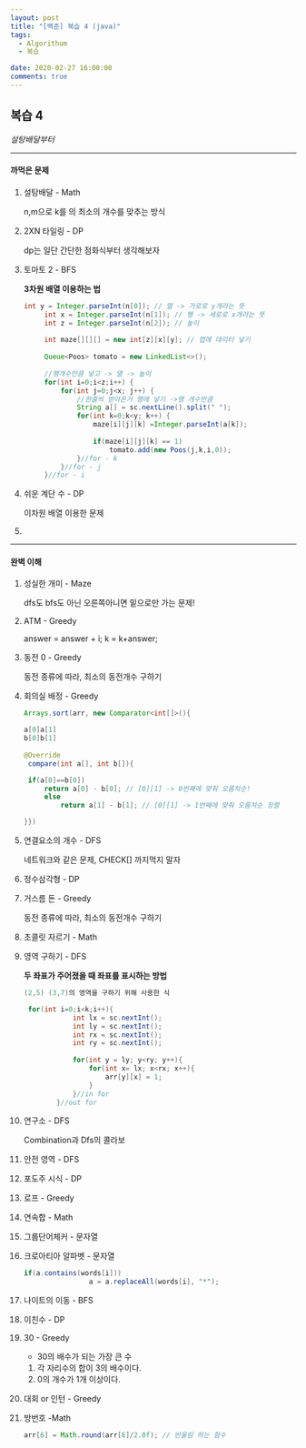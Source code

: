 ```yaml
---
layout: post
title: "[백준] 복습 4 (java)"
tags:
  - Algorithum
  - 복습

date: 2020-02-27 16:00:00
comments: true
---
```




## 복습 4

*설탕배달부터*

------

#### 까먹은 문제

1. 설탕배달 - Math

   n,m으로 k를 의 최소의 개수를 맞추는 방식

2. 2XN 타일링 - DP

   dp는 일단 간단한 점화식부터 생각해보자

3. 토마토 2 - BFS 

   **3차원 배열 이용하는 법**

   ```java
   int y = Integer.parseInt(n[0]); // 열 -> 가로로 y개라는 뜻
   		int x = Integer.parseInt(n[1]); // 행 -> 세로로 x개라는 뜻
   		int z = Integer.parseInt(n[2]); // 높이
   		
   		int maze[][][] = new int[z][x][y]; // 맵에 데이터 넣기
   		
   		Queue<Poos> tomato = new LinkedList<>();
   		
   		//행개수만큼 넣고 -> 열 -> 높이
   		for(int i=0;i<z;i++) {
   			for(int j=0;j<x; j++) {
   				//한줄씩 받아온거 행에 넣기 ->행 개수만큼
   				String a[] = sc.nextLine().split(" ");
   				for(int k=0;k<y; k++) {
   					maze[i][j][k] =Integer.parseInt(a[k]);
   					
   					if(maze[i][j][k] == 1)
   						tomato.add(new Poos(j,k,i,0));
   				}//for - k
   			}//for - j
   		}//for - i
   ```

4. 쉬운 계단 수 - DP

   이차원 배열 이용한 문제

5. 





------

#### 완벽 이해

1. 성실한 개미 - Maze 

   dfs도 bfs도 아닌 오른쪽아니면 밑으로만 가는 문제!

2. ATM - Greedy 

   answer = answer + i; k = k+answer;

3. 동전 0 - Greedy

   동전 종류에 따라, 최소의 동전개수 구하기

4. 회의실 배정 - Greedy

   ```java
   Arrays.sort(arr, new Comparator<int[]>(){
   
   a[0]a[1]    
   b[0]b[1]
       
   @Override
   	compare(int a[], int b[]){
   
   	if(a[0]==b[0])
   		return a[0] - b[0]; // [0][1] -> 0번째에 맞춰 오름차순!
        else
            return a[1] - b[1]; // [0][1] -> 1번째에 맞춰 오름차순 정렬
   
   }})
   ```

5. 연결요소의 개수 - DFS

   네트워크와 같은 문제, CHECK[] 까지먹지 말자

6. 정수삼각형 - DP

7. 거스름 돈 - Greedy

   동전 종류에 따라, 최소의 동전개수 구하기

8.  초콜릿 자르기 - Math

9. 영역 구하기 - DFS

   **두 좌표가 주어졌을 때 좌표를 표시하는 방법** 

   ```java
   (2,5) (3,7)의 영역을 구하기 위해 사용한 식
   
   	for(int i=0;i<k;i++){
               int lx = sc.nextInt();
               int ly = sc.nextInt();
               int rx = sc.nextInt();
               int ry = sc.nextInt();
               
               for(int y = ly; y<ry; y++){
                   for(int x= lx; x<rx; x++){
                       arr[y][x] = 1;
                   }
               }//in for
           }//out for
   ```

10. 연구소 - DFS

    Combination과 Dfs의 콜라보

11. 안전 영역 - DFS

12. 포도주 시식 - DP

13. 로프 - Greedy

14. 연속합 - Math

15. 그룹단어체커 - 문자열

16. 크로아티아 알파벳 - 문자열

    ```java
    if(a.contains(words[i]))
    				a = a.replaceAll(words[i], "*");
    ```

17. 나이트의 이동 - BFS

18. 이친수 - DP

19. 30 - Greedy

    * 30의 배수가 되는 가장 큰 수

    1. 각 자리수의 합이 3의 배수이다.
    2. 0의 개수가 1개 이상이다.

20. 대회 or 인턴 - Greedy

21. 방번호 -Math

    ```java
    arr[6] = Math.round(arr[6]/2.0f); // 반올림 하는 함수
    ```

    